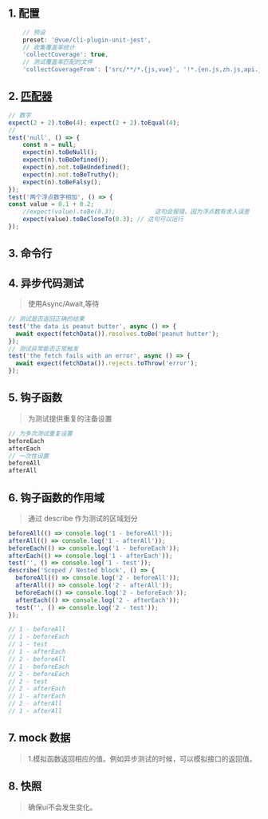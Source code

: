 


## 1. 配置

```js
    // 预设
    preset: '@vue/cli-plugin-unit-jest',
    // 收集覆盖率统计
    'collectCoverage': true,
    // 测试覆盖率匹配的文件
    'collectCoverageFrom': ['src/**/*.{js,vue}', '!*.{en.js,zh.js,api.js,en.menu.js,zh.menu.js,model.js}']
```

## 2. [匹配器](https://jestjs.io/docs/zh-Hans/expect)

```js
// 数字
expect(2 + 2).toBe(4); expect(2 + 2).toEqual(4);
//
test('null', () => {
    const n = null;
    expect(n).toBeNull();
    expect(n).toBeDefined();
    expect(n).not.toBeUndefined();
    expect(n).not.toBeTruthy();
    expect(n).toBeFalsy();
});
test('两个浮点数字相加', () => {
const value = 0.1 + 0.2;
    //expect(value).toBe(0.3);           这句会报错，因为浮点数有舍入误差
    expect(value).toBeCloseTo(0.3); // 这句可以运行
});
```

## 3. 命令行

## 4. 异步代码测试

> 使用Async/Await,等待

```js
// 测试是否返回正确的结果
test('the data is peanut butter', async () => {
  await expect(fetchData()).resolves.toBe('peanut butter');
});
// 测试异常能否正常触发
test('the fetch fails with an error', async () => {
  await expect(fetchData()).rejects.toThrow('error');
});
```

## 5. 钩子函数
>为测试提供重复的注备设置
```js
// 为多次测试重复设置
beforeEach
afterEach
// 一次性设置
beforeAll
afterAll
```

## 6. 钩子函数的作用域

>通过 describe 作为测试的区域划分
```js
beforeAll(() => console.log('1 - beforeAll'));
afterAll(() => console.log('1 - afterAll'));
beforeEach(() => console.log('1 - beforeEach'));
afterEach(() => console.log('1 - afterEach'));
test('', () => console.log('1 - test'));
describe('Scoped / Nested block', () => {
  beforeAll(() => console.log('2 - beforeAll'));
  afterAll(() => console.log('2 - afterAll'));
  beforeEach(() => console.log('2 - beforeEach'));
  afterEach(() => console.log('2 - afterEach'));
  test('', () => console.log('2 - test'));
});

// 1 - beforeAll
// 1 - beforeEach
// 1 - test
// 1 - afterEach
// 2 - beforeAll
// 1 - beforeEach
// 2 - beforeEach
// 2 - test
// 2 - afterEach
// 1 - afterEach
// 2 - afterAll
// 1 - afterAll
```

## 7. mock 数据
> 1.模拟函数返回相应的值。例如异步测试的时候，可以模拟接口的返回值。
## 8. 快照
> 确保ui不会发生变化。



